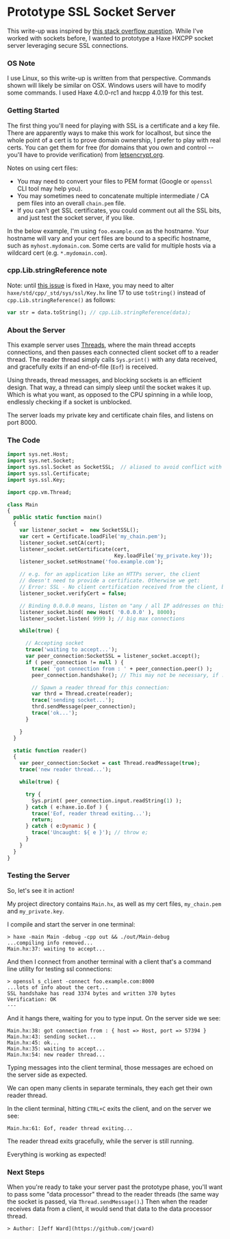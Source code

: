 [tags]: / "server,multi-threading,hxcpp"

# Prototype SSL Socket Server

This write-up was inspired by [this stack overflow question](https://stackoverflow.com/questions/56418671/how-to-use-haxe-ssl-socket/56692779#56692779).
While I've worked with sockets before, I wanted to prototype a Haxe HXCPP socket server leveraging secure SSL connections.

### OS Note

I use Linux, so this write-up is written from that perspective. Commands shown will likely
be similar on OSX. Windows users will have to modify some commands. I used Haxe 4.0.0-rc1 and hxcpp
4.0.19 for this test.

### Getting Started

The first thing you'll need for playing with SSL is a certificate and a key file. There are
apparently ways to make this work for localhost, but since the whole point of a cert is to
prove domain ownership, I prefer to play with real certs. You
can get them for free (for domains that you own and control -- you'll have to provide verification)
from [letsencrypt.org](https://letsencrypt.org).

Notes on using cert files:
- You may need to convert your files to PEM format (Google or `openssl` CLI tool may help you).
- You may sometimes need to concatenate multiple intermediate / CA pem files into an overall `chain.pem` file.
- If you can't get SSL certificates, you could comment out all the SSL bits, and just test the
socket server, if you like.

In the below example, I'm using `foo.example.com` as the hostname. Your hostname will vary and
your cert files are bound to a specific hostname, such as `myhost.mydomain.com`. Some certs
are valid for multiple hosts via a wildcard cert (e.g. `*.mydomain.com`).

### cpp.Lib.stringReference note

Note: until [this issue](https://github.com/HaxeFoundation/haxe/issues/8457) is fixed in Haxe, you may need to alter `haxe/std/cpp/_std/sys/ssl/Key.hx` line 17 to use
`toString()` instead of `cpp.Lib.stringReference()` as follows:

```haxe
var str = data.toString(); // cpp.Lib.stringReference(data);
```

### About the Server

This example server uses [Threads](https://api.haxe.org/cpp/vm/Thread.html), where the main thread accepts
connections, and then passes each connected client socket off to a reader thread. The reader thread
simply calls `Sys.print()` with any data received, and gracefully exits if an end-of-file (`Eof`) is received.

Using threads, thread messages, and blocking sockets is an efficient design. That way, a thread can simply
sleep until the socket wakes it up. Which is what you want, as opposed to the CPU spinning in a while loop,
endlessly checking if a socket is unblocked.

The server loads my private key and certificate chain files, and listens on port 8000.

### The Code

```haxe
import sys.net.Host;
import sys.net.Socket;
import sys.ssl.Socket as SocketSSL;  // aliased to avoid conflict with sys.net.Socket
import sys.ssl.Certificate;
import sys.ssl.Key;

import cpp.vm.Thread;

class Main
{
  public static function main()
  {
    var listener_socket =  new SocketSSL();
    var cert = Certificate.loadFile('my_chain.pem');
    listener_socket.setCA(cert);
    listener_socket.setCertificate(cert, 
                                   Key.loadFile('my_private.key'));
    listener_socket.setHostname('foo.example.com');

    // e.g. for an application like an HTTPs server, the client
    // doesn't need to provide a certificate. Otherwise we get:
    // Error: SSL - No client certification received from the client, but required by the authentication mode
    listener_socket.verifyCert = false;

    // Binding 0.0.0.0 means, listen on "any / all IP addresses on this host"
    listener_socket.bind( new Host( '0.0.0.0' ), 8000);
    listener_socket.listen( 9999 ); // big max connections

    while(true) {

      // Accepting socket
      trace('waiting to accept...');
      var peer_connection:SocketSSL = listener_socket.accept();
      if ( peer_connection != null ) {
        trace( 'got connection from : ' + peer_connection.peer() );
        peer_connection.handshake(); // This may not be necessary, if !verifyCert

        // Spawn a reader thread for this connection:
        var thrd = Thread.create(reader);
        trace('sending socket...');
        thrd.sendMessage(peer_connection);
        trace('ok...');
      }

    }
  }

  static function reader()
  {
    var peer_connection:Socket = cast Thread.readMessage(true);
    trace('new reader thread...');

    while(true) {

      try {
        Sys.print( peer_connection.input.readString(1) );
      } catch ( e:haxe.io.Eof ) {
        trace('Eof, reader thread exiting...');
        return;
      } catch ( e:Dynamic ) {
        trace('Uncaught: ${ e }'); // throw e;
      }
    }
  }
}
```

### Testing the Server

So, let's see it in action!

My project directory contains `Main.hx`, as well as my cert files, `my_chain.pem` and `my_private.key`.

I compile and start the server in one terminal:

```
> haxe -main Main -debug -cpp out && ./out/Main-debug
...compiling info removed...
Main.hx:37: waiting to accept...
```

And then I connect from another terminal with a client that's a command line utility for testing ssl connections:

```
> openssl s_client -connect foo.example.com:8000
...lots of info about the cert...
SSL handshake has read 3374 bytes and written 370 bytes
Verification: OK
---
```

And it hangs there, waiting for you to type input. On the server side we see:

```
Main.hx:38: got connection from : { host => Host, port => 57394 }
Main.hx:43: sending socket...
Main.hx:45: ok...
Main.hx:35: waiting to accept...
Main.hx:54: new reader thread...
```

Typing messages into the client terminal, those messages are echoed on the server side as expected.

We can open many clients in separate terminals, they each get their own reader thread.

In the client terminal, hitting `CTRL+C` exits the client, and on the server we see:

```
Main.hx:61: Eof, reader thread exiting...
```

The reader thread exits gracefully, while the server is still running.

Everything is working as expected!

### Next Steps

When you're ready to take your server past the prototype phase, you'll want to pass some "data processor"
thread to the reader threads (the same way the socket is passed, via `Thread.sendMessage()`.) Then when
the reader receives data from a client, it would send that data to the data processor thread.

```
> Author: [Jeff Ward](https://github.com/jcward)
